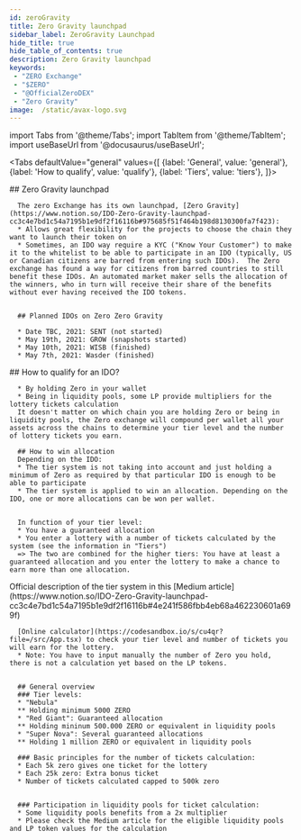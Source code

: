 ```yaml
---
id: zeroGravity
title: Zero Gravity launchpad
sidebar_label: ZeroGravity Launchpad
hide_title: true
hide_table_of_contents: true
description: Zero Gravity launchpad
keywords:
 - "ZERO Exchange"
 - "$ZERO"
 - "@OfficialZeroDEX"
 - "Zero Gravity"
image:  /static/avax-logo.svg
---
```


import Tabs from '@theme/Tabs';
import TabItem from '@theme/TabItem';
import useBaseUrl from '@docusaurus/useBaseUrl';

<Tabs
  defaultValue="general"
  values={[
    {label: 'General', value: 'general'},
    {label: 'How to qualify', value: 'qualify'},
    {label: 'Tiers', value: 'tiers'},
  ]}>  


  <TabItem value="general">
      ## Zero Gravity launchpad

      The zero Exchange has its own launchpad, [Zero Gravity](https://www.notion.so/IDO-Zero-Gravity-launchpad-cc3c4e7bd1c54a7195b1e9df2f16116b#975685f51f464b198d8130300fa7f423):
      * Allows great flexibility for the projects to choose the chain they want to launch their token on
      * Sometimes, an IDO way require a KYC ("Know Your Customer") to make it to the whitelist to be able to participate in an IDO (typically, US or Canadian citizens are barred from entering such IDOs).  The Zero exchange has found a way for citizens from barred countries to still benefit these IDOs. An automated market maker sells the allocation of the winners, who in turn will receive their share of the benefits without ever having received the IDO tokens.


      ## Planned IDOs on Zero Zero Gravity

      * Date TBC, 2021: SENT (not started)
      * May 19th, 2021: GROW (snapshots started)
      * May 10th, 2021: WISB (finished)
      * May 7th, 2021: Wasder (finished)
  </TabItem>

  <TabItem value="qualify">
      ## How to qualify for an IDO?

      * By holding Zero in your wallet
      * Being in liquidity pools, some LP provide multipliers for the lottery tickets calculation
      It doesn't matter on which chain you are holding Zero or being in liquidity pools, the Zero exchange will compound per wallet all your assets across the chains to determine your tier level and the number of lottery tickets you earn.

      ## How to win allocation
      Depending on the IDO:
      * The tier system is not taking into account and just holding a minimum of Zero as required by that particular IDO is enough to be able to participate
      * The tier system is applied to win an allocation. Depending on the IDO, one or more allocations can be won per wallet.


      In function of your tier level:
      * You have a guaranteed allocation
      * You enter a lottery with a number of tickets calculated by the system (see the information in "Tiers")
      => The two are combined for the higher tiers: You have at least a guaranteed allocation and you enter the lottery to make a chance to earn more than one allocation.

  </TabItem>

  <TabItem value="tiers">
      Official description of the tier system in this [Medium article](https://www.notion.so/IDO-Zero-Gravity-launchpad-cc3c4e7bd1c54a7195b1e9df2f16116b#4e241f586fbb4eb68a462230601a699f)

      [Online calculator](https://codesandbox.io/s/cu4qr?file=/src/App.tsx) to check your tier level and number of tickets you will earn for the lottery.
      * Note: You have to input manually the number of Zero you hold, there is not a calculation yet based on the LP tokens.


      ## General overview
      ### Tier levels:
      * "Nebula"
      ** Holding minimum 5000 ZERO
      * "Red Giant": Guaranteed allocation
      ** Holding mininum 500.000 ZERO or equivalent in liquidity pools
      * "Super Nova": Several guaranteed allocations
      ** Holding 1 million ZERO or equivalent in liquidity pools

      ### Basic principles for the number of tickets calculation:
      * Each 5k zero gives one ticket for the lottery
      * Each 25k zero: Extra bonus ticket
      * Number of tickets calculated capped to 500k zero


      ### Participation in liquidity pools for ticket calculation:
      * Some liquidity pools benefits from a 2x multiplier
      * Please check the Medium article for the eligible liquidity pools and LP token values for the calculation
  </TabItem>  
</Tabs>    
